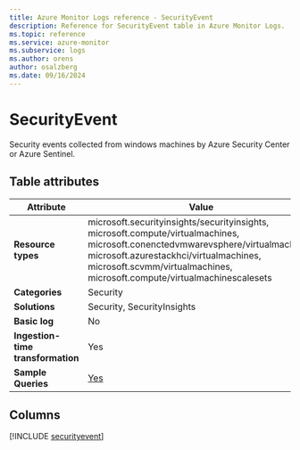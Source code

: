 ```yaml
---
title: Azure Monitor Logs reference - SecurityEvent
description: Reference for SecurityEvent table in Azure Monitor Logs.
ms.topic: reference
ms.service: azure-monitor
ms.subservice: logs
ms.author: orens
author: osalzberg
ms.date: 09/16/2024
---
```


# SecurityEvent

Security events collected from windows machines by Azure Security Center or Azure Sentinel.


## Table attributes

|Attribute|Value|
|---|---|
|**Resource types**|microsoft.securityinsights/securityinsights,<br>microsoft.compute/virtualmachines,<br>microsoft.conenctedvmwarevsphere/virtualmachines,<br>microsoft.azurestackhci/virtualmachines,<br>microsoft.scvmm/virtualmachines,<br>microsoft.compute/virtualmachinescalesets|
|**Categories**|Security|
|**Solutions**| Security, SecurityInsights|
|**Basic log**|No|
|**Ingestion-time transformation**|Yes|
|**Sample Queries**|[Yes](/azure/azure-monitor/reference/queries/securityevent)|



## Columns
  
[!INCLUDE [securityevent](~/reusable-content/ce-skilling/azure/includes/azure-monitor/reference/tables/securityevent-include.md)]
